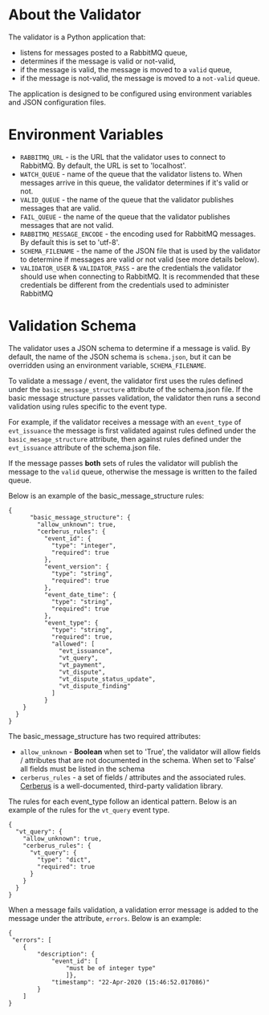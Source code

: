 # About the Validator

The validator is a Python application that:
 - listens for messages posted to a RabbitMQ queue,
 - determines if the message is valid or not-valid,
 - if the message is valid, the message is moved to a `valid` queue,
 - if the message is not-valid, the message is moved to a `not-valid` queue.
 
 The application is designed to be configured using environment variables and JSON configuration files.

 # Environment Variables

  - `RABBITMQ_URL` - is the URL that the validator uses to connect to RabbitMQ.  By default, the URL is set to 'localhost'.
  - `WATCH_QUEUE` - name of the queue that the validator listens to. When messages arrive in this queue, the validator determines if it's valid or not.
  - `VALID_QUEUE` - the name of the queue that the validator publishes messages that are valid. 
  - `FAIL_QUEUE` - the name of the queue that the validator publishes messages that are not valid.
  - `RABBITMQ_MESSAGE_ENCODE` - the encoding used for RabbitMQ messages. By default this is set to 'utf-8'.
  - `SCHEMA_FILENAME` - the name of the JSON file that is used by the validator to determine if messages are valid or not valid (see more details below).
  - `VALIDATOR_USER` & `VALIDATOR_PASS` - are the credentials the validator should use when connecting to RabbitMQ.  It is recommended that these credentials be different from the credentials used to administer RabbitMQ


  # Validation Schema

The validator uses a JSON schema to determine if a message is valid.  By default, the name of the JSON schema is `schema.json`, but it can be overridden using an environment variable, `SCHEMA_FILENAME`.

To validate a message / event, the validator first uses the rules defined under the `basic_message_structure` attribute
 of the schema.json file.  If the basic message structure passes validation, the validator then runs a second validation 
 using rules specific to the event type.  

For example, if the validator receives a message with an `event_type` of `evt_issuance` the message is first validated 
against rules defined under the `basic_mesage_structure` attribute, then against rules defined under the `evt_issuance` 
attribute of the schema.json file.
    
If the message passes **both** sets of rules the validator will publish the message to the `valid` queue, otherwise 
the message is written to the failed queue.

Below is an example of the basic_message_structure rules:

```
{
      "basic_message_structure": {
        "allow_unknown": true,
        "cerberus_rules": {
          "event_id": {
            "type": "integer",
            "required": true
          },
          "event_version": {
            "type": "string",
            "required": true
          },
          "event_date_time": {
            "type": "string",
            "required": true
          },
          "event_type": {
            "type": "string",
            "required": true,
            "allowed": [
              "evt_issuance",
              "vt_query",
              "vt_payment",
              "vt_dispute",
              "vt_dispute_status_update",
              "vt_dispute_finding"
            ]
          }
    }
  }
}
```
The basic_message_structure has two required attributes:
 - `allow_unknown` - **Boolean** when set to 'True', the validator will allow fields / attributes that are not 
 documented in the schema.  When set to 'False' all fields must be listed in the schema
 - `cerberus_rules` - a set of fields / attributes and the associated rules. 
 [Cerberus](https://docs.python-cerberus.org/en/stable/) is a well-documented, third-party validation library.

The rules for each event_type follow an identical pattern.  Below is an example of the rules for the `vt_query` event
type.  

```
{
  "vt_query": {
    "allow_unknown": true,
    "cerberus_rules": {
      "vt_query": {
        "type": "dict",
        "required": true
      }
    }
  }
}
```

When a message fails validation, a validation error message is added to the message under the attribute, `errors`. 
Below is an example:

```
{
 "errors": [
    {
        "description": {
            "event_id": [
                "must be of integer type"
                ]}, 
            "timestamp": "22-Apr-2020 (15:46:52.017086)"
        }
    ]
}
```